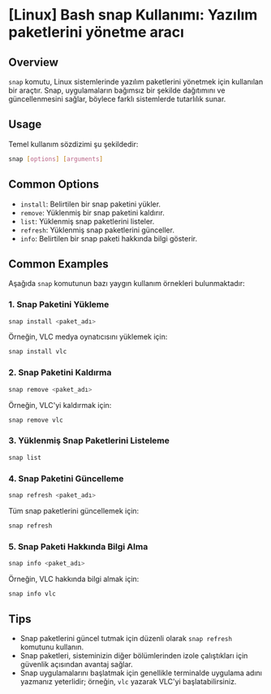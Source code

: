 # [Linux] Bash snap Kullanımı: Yazılım paketlerini yönetme aracı

## Overview
`snap` komutu, Linux sistemlerinde yazılım paketlerini yönetmek için kullanılan bir araçtır. Snap, uygulamaların bağımsız bir şekilde dağıtımını ve güncellenmesini sağlar, böylece farklı sistemlerde tutarlılık sunar.

## Usage
Temel kullanım sözdizimi şu şekildedir:
```bash
snap [options] [arguments]
```

## Common Options
- `install`: Belirtilen bir snap paketini yükler.
- `remove`: Yüklenmiş bir snap paketini kaldırır.
- `list`: Yüklenmiş snap paketlerini listeler.
- `refresh`: Yüklenmiş snap paketlerini günceller.
- `info`: Belirtilen bir snap paketi hakkında bilgi gösterir.

## Common Examples
Aşağıda `snap` komutunun bazı yaygın kullanım örnekleri bulunmaktadır:

### 1. Snap Paketini Yükleme
```bash
snap install <paket_adı>
```
Örneğin, VLC medya oynatıcısını yüklemek için:
```bash
snap install vlc
```

### 2. Snap Paketini Kaldırma
```bash
snap remove <paket_adı>
```
Örneğin, VLC'yi kaldırmak için:
```bash
snap remove vlc
```

### 3. Yüklenmiş Snap Paketlerini Listeleme
```bash
snap list
```

### 4. Snap Paketini Güncelleme
```bash
snap refresh <paket_adı>
```
Tüm snap paketlerini güncellemek için:
```bash
snap refresh
```

### 5. Snap Paketi Hakkında Bilgi Alma
```bash
snap info <paket_adı>
```
Örneğin, VLC hakkında bilgi almak için:
```bash
snap info vlc
```

## Tips
- Snap paketlerini güncel tutmak için düzenli olarak `snap refresh` komutunu kullanın.
- Snap paketleri, sisteminizin diğer bölümlerinden izole çalıştıkları için güvenlik açısından avantaj sağlar.
- Snap uygulamalarını başlatmak için genellikle terminalde uygulama adını yazmanız yeterlidir; örneğin, `vlc` yazarak VLC'yi başlatabilirsiniz.